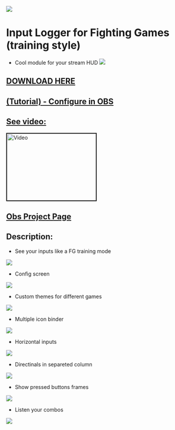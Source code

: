 

![](https://raw.githubusercontent.com/lucasteles/FGInputLogger/master/FGInputLogger/img/ico.png)
# Input Logger for Fighting Games (training style)


- Cool module for your stream HUD 
![](https://raw.githubusercontent.com/lucasteles/FGInputLogger/master/FGInputLogger/img/how_to_obs/6.png)


## [DOWNLOAD HERE](https://github.com/lucasteles/FGInputLogger/releases/download/v1.0.3/FGInputLogger.zip)
## [(Tutorial) - Configure in OBS](https://github.com/lucasteles/FGInputLogger/blob/master/OBS_Tutorial.md)
## [See video:](https://www.youtube.com/watch?v=HHRY8DZ0cP4) 
<a href="http://www.youtube.com/watch?feature=player_embedded&v=HHRY8DZ0cP4
" target="_blank"><img src="http://img.youtube.com/vi/HHRY8DZ0cP4/0.jpg" 
alt="Video" width="240" height="180" border="2" /></a>

## [Obs Project Page](https://obsproject.com/forum/resources/fginputlogger.418)


## Description:

- See your inputs like a FG training mode

![](https://raw.githubusercontent.com/lucasteles/FGInputLogger/master/FGInputLogger/img/print.png)

- Config screen

![](https://raw.githubusercontent.com/lucasteles/FGInputLogger/master/FGInputLogger/img/conf.png)

- Custom themes for different games

![](https://raw.githubusercontent.com/lucasteles/FGInputLogger/master/FGInputLogger/img/print2.png)

- Multiple icon binder

![](https://raw.githubusercontent.com/lucasteles/FGInputLogger/master/FGInputLogger/img/print3.png)


- Horizontal inputs

![](https://raw.githubusercontent.com/lucasteles/FGInputLogger/master/FGInputLogger/img/horiz.png)

- Directinals in separeted column

![](https://raw.githubusercontent.com/lucasteles/FGInputLogger/master/FGInputLogger/img/print4.png)

- Show pressed buttons frames 

![](https://raw.githubusercontent.com/lucasteles/FGInputLogger/master/FGInputLogger/img/print5.png)


- Listen your combos

![](https://raw.githubusercontent.com/lucasteles/FGInputLogger/master/FGInputLogger/img/sound.png)

